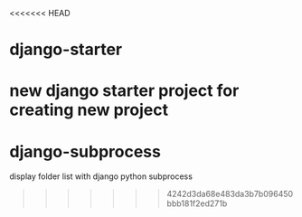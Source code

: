 <<<<<<< HEAD
# django-starter
new django starter project for creating new project
=======
# django-subprocess
display folder list with django python subprocess
>>>>>>> 4242d3da68e483da3b7b096450bbb181f2ed271b
